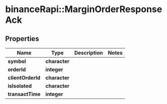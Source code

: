 # binanceRapi::MarginOrderResponseAck


## Properties
Name | Type | Description | Notes
------------ | ------------- | ------------- | -------------
**symbol** | **character** |  | 
**orderId** | **integer** |  | 
**clientOrderId** | **character** |  | 
**isIsolated** | **character** |  | 
**transactTime** | **integer** |  | 


